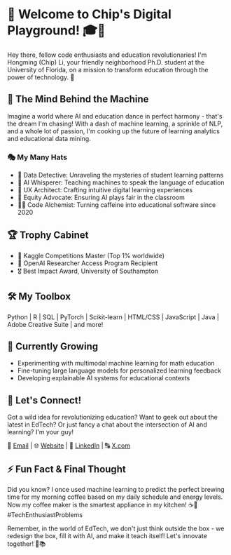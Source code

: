 # 🚀 Welcome to Chip's Digital Playground! 🎓🤖

Hey there, fellow code enthusiasts and education revolutionaries! I'm Hongming (Chip) Li, your friendly neighborhood Ph.D. student at the University of Florida, on a mission to transform education through the power of technology. 🌟

## 🧠 The Mind Behind the Machine

Imagine a world where AI and education dance in perfect harmony - that's the dream I'm chasing! With a dash of machine learning, a sprinkle of NLP, and a whole lot of passion, I'm cooking up the future of learning analytics and educational data mining.

### 🎭 My Many Hats

- 🔬 Data Detective: Unraveling the mysteries of student learning patterns
- 🤖 AI Whisperer: Teaching machines to speak the language of education
- 🎨 UX Architect: Crafting intuitive digital learning experiences
- 🌈 Equity Advocate: Ensuring AI plays fair in the classroom
- 🧙‍♂️ Code Alchemist: Turning caffeine into educational software since 2020

## 🏆 Trophy Cabinet

- 🥇 Kaggle Competitions Master (Top 1% worldwide)
- 🏅 OpenAI Researcher Access Program Recipient
- 🎖️ Best Impact Award, University of Southampton

## 🛠️ My Toolbox

Python | R | SQL | PyTorch | Scikit-learn | HTML/CSS | JavaScript | Java | Adobe Creative Suite | and more!

## 🌱 Currently Growing

- Experimenting with multimodal machine learning for math education
- Fine-tuning large language models for personalized learning feedback
- Developing explainable AI systems for educational contexts

## 🤝 Let's Connect!

Got a wild idea for revolutionizing education? Want to geek out about the latest in EdTech? Or just fancy a chat about the intersection of AI and learning? I'm your guy!

📧 [Email](mailto:hli3@ufl.edu) | 🌐 [Website](https://www.hongmingli.com/) | 💼 [LinkedIn](https://www.linkedin.com/in/chipli) | 🔠 [X.com](https://X.com/hichipli)

## ⚡ Fun Fact & Final Thought

Did you know? I once used machine learning to predict the perfect brewing time for my morning coffee based on my daily schedule and energy levels. Now my coffee maker is the smartest appliance in my kitchen! ☕🤖 #TechEnthusiastProblems

Remember, in the world of EdTech, we don't just think outside the box - we redesign the box, fill it with AI, and make it teach itself! Let's innovate together! 🚀📚

<!--
**hichipli/hichipli** is a ✨ _special_ ✨ repository because its `README.md` (this file) appears on your GitHub profile.

Here are some ideas to get you started:

- 🔭 I’m currently working on ...
- 🌱 I’m currently learning ...
- 👯 I’m looking to collaborate on ...
- 🤔 I’m looking for help with ...
- 💬 Ask me about ...
- 📫 How to reach me: ...
- 😄 Pronouns: ...
- ⚡ Fun fact: ...
-->
